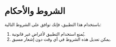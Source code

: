 # الشروط والأحكام

باستخدام هذا التطبيق، فإنك توافق على الشروط التالية:  
1. يُمنع استخدام التطبيق لأغراض غير قانونية.  
2. يمكن تعديل هذه الشروط في أي وقت دون إشعار مسبق.
